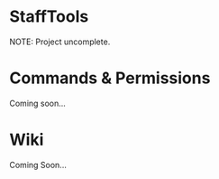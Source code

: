 # StaffTools

NOTE: Project uncomplete.

# Commands & Permissions

Coming soon...

# Wiki

Coming Soon...
